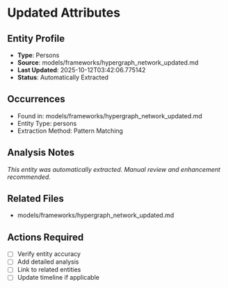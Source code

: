 # Updated Attributes

## Entity Profile
- **Type**: Persons
- **Source**: models/frameworks/hypergraph_network_updated.md
- **Last Updated**: 2025-10-12T03:42:06.775142
- **Status**: Automatically Extracted

## Occurrences
- Found in: models/frameworks/hypergraph_network_updated.md
- Entity Type: persons
- Extraction Method: Pattern Matching

## Analysis Notes
*This entity was automatically extracted. Manual review and enhancement recommended.*

## Related Files
- models/frameworks/hypergraph_network_updated.md

## Actions Required
- [ ] Verify entity accuracy
- [ ] Add detailed analysis
- [ ] Link to related entities
- [ ] Update timeline if applicable
